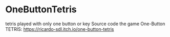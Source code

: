 # OneButtonTetris
tetris played with only one button or key
Source code the game One-Button TETRIS:
https://ricardo-sdl.itch.io/one-button-tetris
